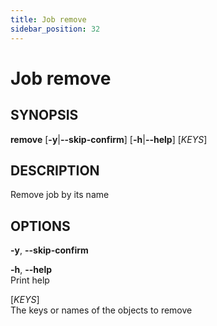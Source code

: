 ```yaml
---
title: Job remove
sidebar_position: 32
---
```


# Job remove

## SYNOPSIS

**remove** \[**-y**\|**--skip-confirm**\] \[**-h**\|**--help**\]
\[*KEYS*\]

## DESCRIPTION

Remove job by its name

## OPTIONS

**-y**, **--skip-confirm**  

**-h**, **--help**  
Print help

\[*KEYS*\]  
The keys or names of the objects to remove
